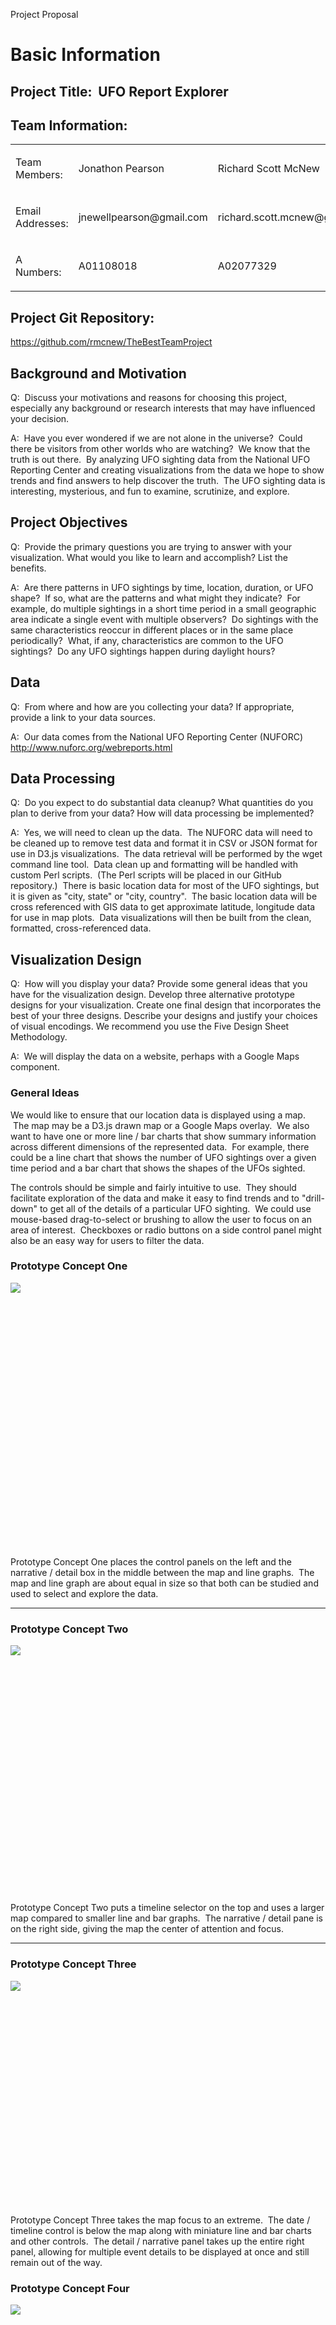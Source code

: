 <span class="c17">Project Proposal</span>

<span class="c24">Basic Information</span>
==========================================

<span>Project Title:  </span><span class="c25">UFO Report Explorer</span>
-------------------------------------------------------------------------

<span class="c13">Team Information:</span>
------------------------------------------

<span id="t.f456d6fcfc2399c718e36dc8e3f4d373bdcc6fea"></span><span id="t.0"></span>

<table>
<colgroup>
<col width="33%" />
<col width="33%" />
<col width="33%" />
</colgroup>
<tbody>
<tr class="odd">
<td><p><span class="c22">Team Members:</span></p></td>
<td><p><span class="c11">Jonathon Pearson</span></p></td>
<td><p><span class="c11">Richard Scott McNew</span></p></td>
</tr>
<tr class="even">
<td><p><span class="c22">Email Addresses:</span></p></td>
<td><p><span class="c2">jnewellpearson@gmail.com</span></p></td>
<td><p><span class="c2">richard.scott.mcnew@gmail.com</span></p></td>
</tr>
<tr class="odd">
<td><p><span class="c22">A Numbers:</span></p></td>
<td><p><span class="c2">A01108018</span></p></td>
<td><p><span class="c2">A02077329</span></p></td>
</tr>
</tbody>
</table>

<span class="c13">Project Git Repository:</span>
------------------------------------------------

<span class="c11">https://github.com/rmcnew/TheBestTeamProject</span>

<span>Background and Motivation</span>
--------------------------------------

<span class="c2">Q:  Discuss your motivations and reasons for choosing this project, especially any background or research interests that may have influenced your decision.
</span>

<span class="c2">A:  Have you ever wondered if we are not alone in the universe?  Could there be visitors from other worlds who are watching?  We know that the truth is out there.  By analyzing UFO sighting data from the National UFO Reporting Center and creating visualizations from the data we hope to show trends and find answers to help discover the truth.  The UFO sighting data is interesting, mysterious, and fun to examine, scrutinize, and explore.</span>

<span class="c13">Project Objectives</span>
-------------------------------------------

<span class="c2">Q:  Provide the primary questions you are trying to answer with your visualization. What would you like to learn and accomplish? List the benefits.
</span>

<span class="c2">A:  Are there patterns in UFO sightings by time, location, duration, or UFO shape?  If so, what are the patterns and what might they indicate?  For example, do multiple sightings in a short time period in a small geographic area indicate a single event with multiple observers?  Do sightings with the same characteristics reoccur in different places or in the same place periodically?  What, if any, characteristics are common to the UFO sightings?  Do any UFO sightings happen during daylight hours?</span>

<span class="c13">Data</span>
-----------------------------

<span>Q:  </span><span class="c2">From where and how are you collecting your data? If appropriate, provide a link to your data sources.
</span>

<span class="c2">A:  Our data comes from the National UFO Reporting Center (NUFORC) http://www.nuforc.org/webreports.html</span>

<span class="c13">Data Processing</span>
----------------------------------------

<span>Q:  </span><span class="c2">Do you expect to do substantial data cleanup? What quantities do you plan to derive from your data? How will data processing be implemented?
</span>

<span class="c2">A:  Yes, we will need to clean up the data.  The NUFORC data will need to be cleaned up to remove test data and format it in CSV or JSON format for use in D3.js visualizations.  The data retrieval will be performed by the wget command line tool.  Data clean up and formatting will be handled with custom Perl scripts.  (The Perl scripts will be placed in our GitHub repository.)  There is basic location data for most of the UFO sightings, but it is given as "city, state" or "city, country".  The basic location data will be cross referenced with GIS data to get approximate latitude, longitude data for use in map plots.  Data visualizations will then be built from the clean, formatted, cross-referenced data.</span>

<span class="c13">Visualization Design</span>
---------------------------------------------

<span>Q:  </span><span class="c2">How will you display your data? Provide some general ideas that you have for the visualization design. Develop three alternative prototype designs for your visualization. Create one final design that incorporates the best of your three designs. Describe your designs and justify your choices of visual encodings. We recommend you use the Five Design Sheet Methodology.
</span>

<span class="c2">A:  We will display the data on a website, perhaps with a Google Maps component.</span>

### <span class="c7">General Ideas</span>

<span class="c2">We would like to ensure that our location data is displayed using a map.  The map may be a D3.js drawn map or a Google Maps overlay.  We also want to have one or more line / bar charts that show summary information across different dimensions of the represented data.  For example, there could be a line chart that shows the number of UFO sightings over a given time period and a bar chart that shows the shapes of the UFOs sighted.  </span>

<span class="c2"></span>

<span class="c2">The controls should be simple and fairly intuitive to use.  They should facilitate exploration of the data and make it easy to find trends and to "drill-down" to get all of the details of a particular UFO sighting.  We could use mouse-based drag-to-select or brushing to allow the user to focus on an area of interest.  Checkboxes or radio buttons on a side control panel might also be an easy way for users to filter the data.</span>

### <span>Prototype Concept One</span>

<span style="overflow: hidden; display: inline-block; margin: 0.00px 0.00px; border: 0.00px solid #000000; transform: rotate(0.00rad) translateZ(0px); -webkit-transform: rotate(0.00rad) translateZ(0px); width: 624.00px; height: 424.00px;">![](images/image1.png)</span>

<span class="c2"></span>

<span>Prototype Concept One places the control panels on the left and the narrative / detail box in the middle between the map and line graphs.  The map and line graph are about equal in size so that both can be studied and used to select and explore the data.</span>

------------------------------------------------------------------------

### <span class="c7">Prototype Concept Two</span>

<span style="overflow: hidden; display: inline-block; margin: 0.00px 0.00px; border: 0.00px solid #000000; transform: rotate(0.00rad) translateZ(0px); -webkit-transform: rotate(0.00rad) translateZ(0px); width: 624.00px; height: 397.33px;">![](images/image3.png)</span>

<span class="c2">Prototype Concept Two puts a timeline selector on the top and uses a larger map compared to smaller line and bar graphs.  The narrative / detail pane is on the right side, giving the map the center of attention and focus.  </span>

------------------------------------------------------------------------

### <span class="c7"></span>

### <span class="c7">Prototype Concept Three</span>

<span class="c2"></span>

<span style="overflow: hidden; display: inline-block; margin: 0.00px 0.00px; border: 0.00px solid #000000; transform: rotate(0.00rad) translateZ(0px); -webkit-transform: rotate(0.00rad) translateZ(0px); width: 624.00px; height: 360.00px;">![](images/image5.png)</span>

<span class="c2"></span>

<span class="c2">Prototype Concept Three takes the map focus to an extreme.  The date / timeline control is below the map along with miniature line and bar charts and other controls.  The detail / narrative panel takes up the entire right panel, allowing for multiple event details to be displayed at once and still remain out of the way.</span>

### <span class="c7">Prototype Concept Four</span>

<span style="overflow: hidden; display: inline-block; margin: 0.00px 0.00px; border: 0.00px solid #000000; transform: rotate(0.00rad) translateZ(0px); -webkit-transform: rotate(0.00rad) translateZ(0px); width: 624.00px; height: 301.33px;">![](images/image2.png)</span>

<span class="c2"></span>

<span class="c2">Prototype Four allows four filtering results based on geographical regions and and time.  As you Zoom in on the map it will filter the results for the line graph.  Also you have the ability to hover over a point to get more details including the description of the sighting.</span>

<span class="c2"></span>

### <span class="c7">Prototype Concept Five</span>

<span style="overflow: hidden; display: inline-block; margin: 0.00px 0.00px; border: 0.00px solid #000000; transform: rotate(0.00rad) translateZ(0px); -webkit-transform: rotate(0.00rad) translateZ(0px); width: 624.00px; height: 536.00px;">![](images/image7.png)</span>

<span class="c2"></span>

<span class="c2">Prototype Five for different ways to view the data.  There is a timeline at the top showing sightings over time as a line graph.  The map shows where the sightings were reported, if one region has many events, the radius is made large.  The section to the left shows different attributes shown in a chart that makes sense for the attribute. You can also select a sighting in the map and get more details listed below.</span>

------------------------------------------------------------------------

### <span class="c7"></span>

### <span class="c7">Prototype Concept Six</span>

<span style="overflow: hidden; display: inline-block; margin: 0.00px 0.00px; border: 0.00px solid #000000; transform: rotate(0.00rad) translateZ(0px); -webkit-transform: rotate(0.00rad) translateZ(0px); width: 621.50px; height: 575.00px;">![](images/image4.png)</span>

<span class="c2">Prototype Six combines ideas from Prototypes Two, Four, and Five.  All controls are linked so that the same data is displayed on multiple visualization elements at once.  Dragging / brushing and holding down Control and clicking on UFO sighting events allows the user to select multiple events.  </span>

<span class="c2"></span>

<span class="c2">Selected events are highlighted on the map and in the Detail Panel.  Clicking on one or more events in the detail panel highlights the respective points on the map and line graphs.  The Shape Checkbox controls on the top right allow the user to filter events by UFO shape.  It might also make sense to add a control / filter for the duration of the UFO sighting.  Perhaps we could add a keyword search to the Detail Panel if it is not too difficult (an optional feature).</span>

### <span class="c7">Detailed Design / Description of Components</span>

<span class="c2"></span>

<span class="c2">Date Slider Concept</span>

<span style="overflow: hidden; display: inline-block; margin: 0.00px 0.00px; border: 0.00px solid #000000; transform: rotate(0.00rad) translateZ(0px); -webkit-transform: rotate(0.00rad) translateZ(0px); width: 624.00px; height: 58.67px;">![](images/image6.png)</span>

<span class="c27">1950              1975                      1990           2000          2004                             2014                  2016                 2018</span>

### <span class="c7">Final Design Concept</span>

<span class="c2"></span>

<span class="c2">The Final Design will be based on Prototype Six.  We will make adjustments as needed based on the size and quality of the dataset.</span>

<span class="c13">Must-Have Features</span>
-------------------------------------------

<span>Q:  </span><span class="c2">List the features without which you would consider your project to be a failure.
</span>

<span class="c2">A:  UFO Sightings plotted on maps with filters to show by time ranges and UFO type.  Line / bar graphs that number of UFO sightings over time and UFO type.  The map and charts should be linked with common controls so that the same data is displayed on all visualization elements.  </span>

<span class="c13">Optional Features</span>
------------------------------------------

<span>Q:  </span><span class="c2">List the features which you consider to be nice to have, but not critical.
</span>

<span class="c2">A:  It would be nice to also show any time delays between when a UFO sighting occurred and when the UFO sighting was reported.  A long time delay between the occurrence and report might raise questions about the validity of the details and why the report was not made earlier.</span>

<span class="c2"></span>

<span class="c2">We might also want to add narrative search capabilities for the UFO sighting events if there is time and it is not too difficult.</span>

<span class="c13">Project Schedule</span>
-----------------------------------------

<span>Q:  </span><span>Make sure that you plan your work so that you can avoid a big rush right before the final project deadline, and delegate different modules and responsibilities among your team members.  Write this in terms of weekly deadlines.</span>

<span class="c2"></span>

<span class="c2">A:  Tentative Project Schedule</span>

<span class="c2"></span>

<span id="t.09d83c95cd08da7f72d7356dec034c6950f155e0"></span><span id="t.1"></span>

<table>
<colgroup>
<col width="25%" />
<col width="25%" />
<col width="25%" />
<col width="25%" />
</colgroup>
<tbody>
<tr class="odd">
<td><p><span class="c11">Due Out Item</span></p></td>
<td><p><span class="c11">Due Date</span></p></td>
<td><p><span class="c11">Description / Notes</span></p></td>
<td><p><span class="c11">Assigned To:</span></p></td>
</tr>
<tr class="even">
<td><p><span class="c2">Project Proposal</span></p></td>
<td><p><span class="c2">November 5</span></p></td>
<td><p><span class="c2">This document</span></p></td>
<td><p><span class="c2">Both</span></p></td>
</tr>
<tr class="odd">
<td><p><span class="c2">Data Extraction</span></p></td>
<td><p><span class="c2">November 6</span></p></td>
<td><p><span class="c2">Download all data from NUFORC website and extract to CSV or JSON</span></p></td>
<td><p><span class="c2">Scott</span></p></td>
</tr>
<tr class="even">
<td><p><span class="c2">Cross reference geographic locations to latitude, longitude pairs</span></p></td>
<td><p><span class="c2">November 7</span></p></td>
<td><p><span class="c2"></span></p></td>
<td><p><span class="c2">Scott</span></p></td>
</tr>
<tr class="odd">
<td><p><span class="c2">Build map panel</span></p></td>
<td><p><span class="c2">November 12</span></p></td>
<td><p><span class="c2"></span></p></td>
<td><p><span class="c2">Jonathon</span></p></td>
</tr>
<tr class="even">
<td><p><span class="c2">Plot sighting locations on map</span></p></td>
<td><p><span class="c2">November 15</span></p></td>
<td><p><span class="c2"></span></p></td>
<td><p><span class="c2">Jonathon</span></p></td>
</tr>
<tr class="odd">
<td><p><span class="c2">Build line chart panel</span></p></td>
<td><p><span class="c2">November 18</span></p></td>
<td><p><span class="c2"></span></p></td>
<td><p><span class="c2">Scott</span></p></td>
</tr>
<tr class="even">
<td><p><span class="c2">Project Prototype</span></p></td>
<td><p><span class="c2">November 19</span></p></td>
<td><p><span class="c2">https://usu.instructure.com/courses/516435/assignments/2536774</span></p></td>
<td><p><span class="c2">Both</span></p></td>
</tr>
<tr class="odd">
<td><p><span class="c2">Link all visualization elements</span></p></td>
<td><p><span class="c2">November 22</span></p></td>
<td><p><span class="c2"></span></p></td>
<td><p><span class="c2">Both</span></p></td>
</tr>
<tr class="even">
<td><p><span class="c2">Polish User Interface</span></p></td>
<td><p><span class="c2">November 26</span></p></td>
<td><p><span class="c2"></span></p></td>
<td><p><span class="c2">Both</span></p></td>
</tr>
<tr class="odd">
<td><p><span class="c2">Project Final Submission</span></p></td>
<td><p><span class="c2">November 30</span></p></td>
<td><p><span class="c2">https://usu.instructure.com/courses/516435/assignments/2536776</span></p></td>
<td><p><span class="c2">Both</span></p></td>
</tr>
</tbody>
</table>

<span class="c2"></span>
